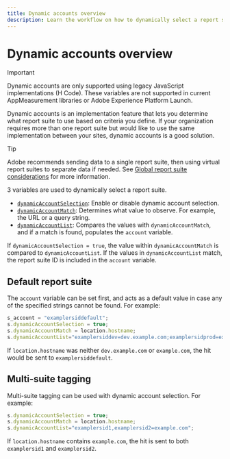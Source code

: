 ```yaml
---
title: Dynamic accounts overview
description: Learn the workflow on how to dynamically select a report suite using H Code.
---
```


# Dynamic accounts overview

>[!IMPORTANT]
>
>Dynamic accounts are only supported using legacy JavaScript implementations (H Code). These variables are not supported in current AppMeasurement libraries or Adobe Experience Platform Launch.

Dynamic accounts is an implementation feature that lets you determine what report suite to use based on criteria you define. If your organization requires more than one report suite but would like to use the same implementation between your sites, dynamic accounts is a good solution.

>[!TIP]
>
>Adobe recommends sending data to a single report suite, then using virtual report suites to separate data if needed. See [Global report suite considerations](../../../prepare/global-rs.md) for more information.

3 variables are used to dynamically select a report suite.

* [`dynamicAccountSelection`](dynamicaccountselection.md): Enable or disable dynamic account selection.
* [`dynamicAccountMatch`](dynamicaccountmatch.md): Determines what value to observe. For example, the URL or a query string.
* [`dynamicAccountList`](dynamicaccountlist.md): Compares the values with `dynamicAccountMatch`, and if a match is found, populates the `account` variable.

If `dynamicAccountSelection = true`, the value within `dynamicAccountMatch` is compared to `dynamicAccountList`. If the values in `dynamicAccountList` match, the report suite ID is included in the `account` variable.

## Default report suite

The `account` variable can be set first, and acts as a default value in case any of the specified strings cannot be found. For example:

```javascript
s_account = "examplersiddefault";
s.dynamicAccountSelection = true;
s.dynamicAccountMatch = location.hostname;
s.dynamicAccountList="examplersiddev=dev.example.com;examplersidprod=example.com";
```

If `location.hostname` was neither `dev.example.com` or `example.com`, the hit would be sent to `examplersiddefault`.

## Multi-suite tagging

Multi-suite tagging can be used with dynamic account selection. For example:

```js
s.dynamicAccountSelection = true;
s.dynamicAccountMatch = location.hostname;
s.dynamicAccountList="examplersid1,examplersid2=example.com";
```

If `location.hostname` contains `example.com`, the hit is sent to both `examplersid1` and `examplersid2`.
